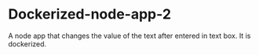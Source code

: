 # Dockerized-node-app-2
A node app that changes the value of the text after entered in text box. It is dockerized.
